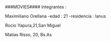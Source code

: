 ###MOVIES####
Integrantes :

Maximiliano Orellana
-edad : 21
-residencia : lanus

Rocio Yapura,21,San Miguel 

Matias Risso, 20, Bs.As